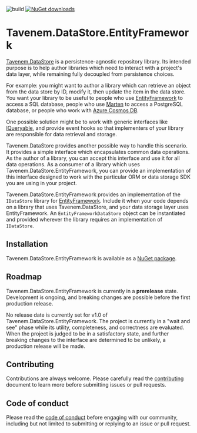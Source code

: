 ![build](https://img.shields.io/github/workflow/status/Tavenem/DataStore.EntityFramework/publish/main) [![NuGet downloads](https://img.shields.io/nuget/dt/Tavenem.DataStore.EntityFramework)](https://www.nuget.org/packages/Tavenem.DataStore.EntityFramework/)

Tavenem.DataStore.EntityFramework
==

[Tavenem.DataStore](https://github.com/Tavenem/DataStore) is a persistence-agnostic repository library. Its intended purpose is to help author libraries which need to interact with a project's data layer, while remaining fully decoupled from persistence choices.

For example: you might want to author a library which can retrieve an object from the data store by ID, modify it, then update the item in the data store. You want your library to be useful to people who use [EntityFramework](https://docs.microsoft.com/en-us/ef/) to access a SQL database, people who use [Marten](https://martendb.io/) to access a PostgreSQL database, or people who work with [Azure Cosmos DB](https://azure.microsoft.com/en-us/services/cosmos-db/).

One possible solution might be to work with generic interfaces like [IQueryable](https://docs.microsoft.com/en-us/dotnet/api/system.linq.iqueryable), and provide event hooks so that implementers of your library are responsible for data retrieval and storage.

Tavenem.DataStore provides another possible way to handle this scenario. It provides a simple interface which encapsulates common data operations. As the author of a library, you can accept this interface and use it for all data operations. As a consumer of a library which uses Tavenem.DataStore.EntityFramework, you can provide an implementation of this interface designed to work with the particular ORM or data storage SDK you are using in your project.

Tavenem.DataStore.EntityFramework provides an implementation of the `IDataStore` library for [EntityFramework](https://docs.microsoft.com/en-us/ef/). Include it when your code depends on a library that uses Tavenem.DataStore, and your data storage layer uses EntityFramework. An `EntityFrameworkDataStore` object can be instantiated and provided wherever the library requires an implementation of `IDataStore`.

## Installation

Tavenem.DataStore.EntityFramework is available as a [NuGet package](https://www.nuget.org/packages/Tavenem.DataStore.EntityFramework/).

## Roadmap

Tavenem.DataStore.EntityFramework is currently in a **prerelease** state. Development is ongoing, and breaking changes are possible before the first production release.

No release date is currently set for v1.0 of Tavenem.DataStore.EntityFramework. The project is currently in a "wait and see" phase while its utility, completeness, and correctness are evaluated. When the project is judged to be in a satisfactory state, and further breaking changes to the interface are determined to be unlikely, a production release will be made.

## Contributing

Contributions are always welcome. Please carefully read the [contributing](docs/CONTRIBUTING.md) document to learn more before submitting issues or pull requests.

## Code of conduct

Please read the [code of conduct](docs/CODE_OF_CONDUCT.md) before engaging with our community, including but not limited to submitting or replying to an issue or pull request.